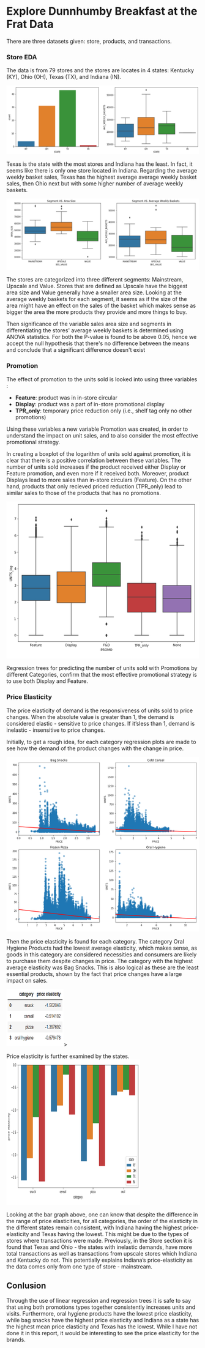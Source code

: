 # Explore Dunnhumby Breakfast at the Frat Data 
There are three datasets given: store, products, and transactions.
 

### Store EDA
The data is from 79 stores and the stores are locates in 4 states: Kentucky (KY), Ohio (OH), Texas (TX), and Indiana (IN).

<img src="Image/img_2.png">

Texas is the state with the most stores and Indiana has the least. In fact, it seems like there is only one 
store located in Indiana. Regarding the average weekly basket sales, Texas has the highest average average weekly basket sales, 
then Ohio next but with some higher number of average weekly baskets.

<img src="Image/img_3.png">

The stores are categorized into three different segments: Mainstream, Upscale and Value. Stores that are defined as Upscale 
have the biggest area size and Value generally have a smaller area size. Looking at the average weekly baskets for each segment, it seems as if the size of 
the area might have an effect on the sales of the basket which makes sense as bigger the area the more products they 
provide and more things to buy. 

Then significance of the variable sales area size and segments in differentiating the stores' average weekly baskets is determined using ANOVA statistics. 
For both the P-value is found to be above 0.05, hence we accept the null hypothesis that there's no difference between the means and 
conclude that a significant difference doesn't exist

### Promotion
The effect of promotion to the units sold is looked into using three variables : 
* **Feature**: product was in in-store circular
* **Display**: product was a part of in-store promotional display
* **TPR_only**: temporary price reduction only (i.e., shelf tag only no other promotions)

Using these variables a new variable Promotion was created, in order to understand the impact on unit sales, 
and to also consider the most effective promotional strategy.

In creating a boxplot of the logarithm of units sold against promotion, it is clear that there 
is a positive correlation between these variables. The number of units sold increases if the 
product received either Display or Feature promotion, and even more if it received both. 
Moreover, product Displays lead to more sales than in-store circulars (Feature). On the other hand, products that only recieved
priced reduction (TPR_only) lead to similar sales to those of the products that has no promotions.

<img src="Image/img_4.png">

Regression trees for predicting the number of units sold with Promotions by different 
Categories, confirm that the most effective promotional strategy is to use both Display and 
Feature. 

### Price Elasticity 
The price elasticity of demand is the responsiveness of units sold to price changes. When the 
absolute value is greater than 1, the demand is considered elastic - sensitive to price changes. 
If it’sless than 1, demand is inelastic - insensitive to price changes. 

Initially, to get a rough idea, for each category regression plots are made to see how the demand of the product changes
with the change in price. 

<img src="Image/img_6.png">

Then the price elasticity is found for each category. The category Oral Hygiene Products had the lowest average elasticity, which makes sense, as 
goods in this category are considered necessities and consumers are likely to purchase them 
despite changes in price. The category with the highest average elasticity was Bag Snacks. This 
is also logical as these are the least essential products, shown by the fact that price changes 
have a large impact on sales.

<img src="Image/img_7.png" width="150" height="150">>

Price elasticity is further examined by the states. 
<img src="Image/img_8.png" width="350" height="380">

Looking at the bar graph above, one can know that despite the difference in the range of price 
elasticities, for all categories, the order of 
the elasticity in the different states remain 
consistent, with Indiana having the highest 
price-elasticity and Texas having the lowest. 
This might be due to the types of stores 
where transactions were made. Previously, in the Store section it is found that 
Texas and 
Ohio - the states with inelastic demands, 
have more total transactions as well as 
transactions from upscale stores which 
Indiana and Kentucky do not. This 
potentially explains Indiana’s price-elasticity 
as the data comes only from one type of 
store - mainstream.

## Conlusion 
Through the use of linear regression and regression trees it is safe to say that using both promotions 
types together consistently increases units and visits. Furthermore, oral hygiene products have 
the lowest price elasticity, while bag snacks have the highest price elasticity and Indiana as a 
state has the highest mean price elasticity and Texas has the lowest. While I have not done it in this report, it would
be interesting to see the price elasticity for the brands. 

